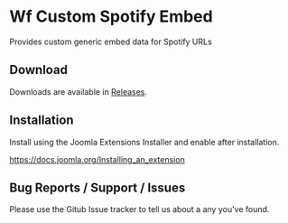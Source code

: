 # Wf Custom Spotify Embed
Provides custom generic embed data for Spotify URLs

## Download
Downloads are available in [Releases](https://github.com/widgetfactory/wf-custom-spotify/releases/).

## Installation
Install using the Joomla Extensions Installer and enable after installation.

https://docs.joomla.org/Installing_an_extension

## Bug Reports / Support / Issues
Please use the Gitub Issue tracker to tell us about a any you've found.